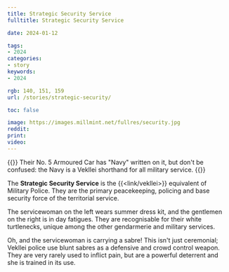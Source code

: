 ```yaml
---
title: Strategic Security Service
fulltitle: Strategic Security Service

date: 2024-01-12

tags:
- 2024
categories:
- story
keywords:
- 2024

rgb: 140, 151, 159
url: /stories/strategic-security/

toc: false

image: https://images.millmint.net/fullres/security.jpg
reddit:
print:
video:
---
```

{{<note caption>}}
Their No. 5 Armoured Car has "Navy" written on it, but don't be confused: the Navy is a Vekllei shorthand for all military service.
{{</note>}}

The **Strategic Security Service** is the {{<link/vekllei>}} equivalent of Military Police. They are the primary peacekeeping, policing and base security force of the territorial service.

The servicewoman on the left wears summer dress kit, and the gentlemen on the right is in day fatigues. They are recognisable for their white turtlenecks, unique among the other gendarmerie and military services.

Oh, and the servicewoman is carrying a sabre! This isn't just ceremonial; Vekllei police use blunt sabres as a defensive and crowd control weapon. They are very rarely used to inflict pain, but are a powerful deterrent and she is trained in its use.